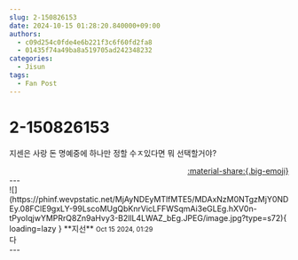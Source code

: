 ```yaml
---
slug: 2-150826153
date: 2024-10-15 01:28:20.840000+09:00
authors:
  - c09d254c0fde4e6b221f3c6f60fd2fa8
  - 01435f74a49ba8a519705ad242348232
categories:
  - Jisun
tags:
  - Fan Post
---
```


# 2-150826153

<div class="post-container" markdown="1">
<div class="content-container md-sidebar__scrollwrap" markdown="1">

지센은 사랑 돈 명예중에 하나만 정할 수ㅈ있다면 뭐 선택할거야?

</div>
</div>

<div style="text-align: right;" markdown="1">
<a href="https://weverse.io/fromis9/fanpost/2-150826153" style="text-align: right;">:material-share:{.big-emoji}</a>
</div>
---

<div class="comments-container md-sidebar__scrollwrap" markdown="1">
<div class="comment" markdown="1">
<div class='id-container' markdown="1">
![](https://phinf.wevpstatic.net/MjAyNDEyMTlfMTE5/MDAxNzM0NTgzMjY0NDEy.08FClE9gxLY-99LscoMUgQbKnrVicLFFWSqmAi3eGLEg.hXV0n-tPyoIqjwYMPRrQ8Zn9aHvy3-B2llL4LWAZ_bEg.JPEG/image.jpg?type=s72){ loading=lazy }
**<span class="artist">지선</span>** <small>Oct 15 2024, 01:29</small><br>
</div>
<div class='comment-body' markdown="1">
다 
</div>
</div>
</div>
---
